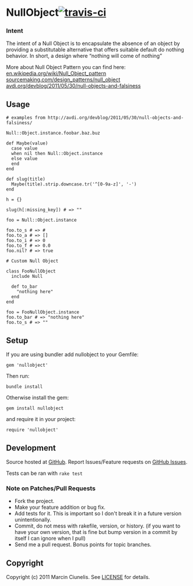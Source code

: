 # NullObject[![travis-ci](https://secure.travis-ci.org/martinciu/nullobject.png?branch=master)](http://travis-ci.org/martinciu/nullobject)
### Intent

The intent of a Null Object is to encapsulate the absence of an object by providing a substitutable alternative that offers suitable default do nothing behavior. In short, a design where “nothing will come of nothing”

More about Null Object Pattern you can find here:
[en.wikipedia.org/wiki/Null_Object_pattern](http://en.wikipedia.org/wiki/Null_Object_pattern)
[sourcemaking.com/design_patterns/null_object](http://sourcemaking.com/design_patterns/null_object)
[avdi.org/devblog/2011/05/30/null-objects-and-falsiness](http://avdi.org/devblog/2011/05/30/null-objects-and-falsiness/)

## Usage

    # examples from http://avdi.org/devblog/2011/05/30/null-objects-and-falsiness/

    Null::Object.instance.foobar.baz.buz

    def Maybe(value)
      case value
      when nil then Null::Object.instance
      else value
      end
    end

    def slug(title)
      Maybe(title).strip.downcase.tr('^[0-9a-z]', '-')
    end

    h = {}
    
    slug(h[:missing_key]) # => ""

    foo = Null::Object.instance

    foo.to_s # => #
    foo.to_a # => []
    foo.to_i # => 0
    foo.to_f # => 0.0
    foo.nil? # => true

    # Custom Null Object

    class FooNullObject
      include Null

      def to_bar
        "nothing here"
      end
    end

    foo = FooNullObject.instance
    foo.to_bar # => "nothing here"
    foo.to_s # => ""
        
## Setup

If you are using bundler add nullobject to your Gemfile:

    gem 'nullobject'

Then run:

    bundle install

Otherwise install the gem:

    gem install nullobject

and require it in your project:

    require 'nullobject'

## Development

Source hosted at [GitHub](http://github.com/martinciu/nullobject).
Report Issues/Feature requests on [GitHub Issues](http://github.com/martinciu/nullobject/issues).

Tests can be ran with `rake test`

### Note on Patches/Pull Requests

 * Fork the project.
 * Make your feature addition or bug fix.
 * Add tests for it. This is important so I don't break it in a
   future version unintentionally.
 * Commit, do not mess with rakefile, version, or history.
   (if you want to have your own version, that is fine but bump version in a commit by itself I can ignore when I pull)
 * Send me a pull request. Bonus points for topic branches.

## Copyright

Copyright (c) 2011 Marcin Ciunelis. See [LICENSE](https://github.com/martinciu/nullobject/blob/master/LICENSE) for details.

